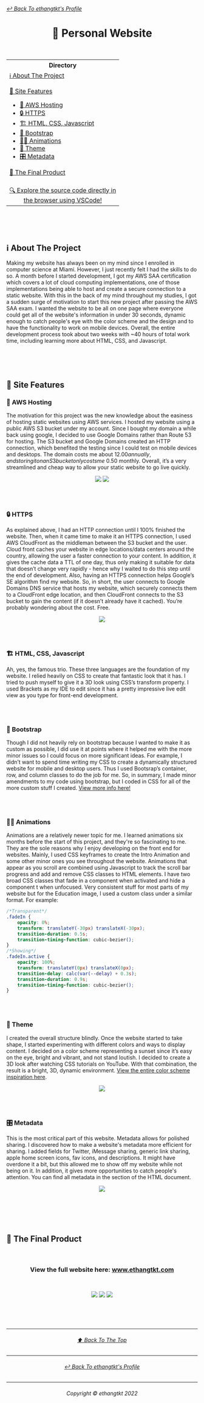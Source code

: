 <h6 >
	<a href="https://github.com/ethangtkt">↩ Back To ethangtkt's Profile</a>
</h6>
<h1 align="center">🤵 Personal Website</h1><br>
<table align="center">
	<tr>
		<th>
			Directory
		</th>
	</tr>
	<tr>
		<td>
			<a href="#ℹ-about-the-project">ℹ About The Project</a><br><br>
			<a href="#-site--features">📃 Site  Features</a>
			<ul>
				<li><a href="#-aws-hosting">🔌 AWS Hosting</a></li>
				<li><a href="#-https">🔒 HTTPS</a></li>
				<li><a href="#-html-css-javascript">🏗 HTML, CSS, Javascript</a></li>
				<li><a href="#-bootstrap">📐 Bootstrap</a></li>
				<li><a href="#%EF%B8%8F-animations">🏃‍♂️ Animations</a></li>
				<li><a href="#-theme">🎨 Theme</a></li>
				<li><a href="#-metadata">🎛 Metadata</a></li>
			</ul>
			<a href="#-the-final-product">🏁 The Final Product</a><br><br>
		</td>
  	</tr>
	<tr>
		<td align="center">
			<a href="https://vscode.dev/github.com/ethangtkt/Personal-Website">🔍 Explore the source code directly in<br>the browser using VSCode!</a>
		</td>
	</tr>

</table><br>
<br><br>

## ℹ About The Project
Making my website has always been on my mind since I enrolled in computer science at Miami. However, I just recently felt I had the skills to do so. A month before I started development, I got my AWS SAA certification which covers a lot of cloud computing implementations, one of those implementations being able to host and create a secure connection to a static website. With this in the back of my mind throughout my studies, I got a sudden surge of motivation to start this new project after passing the AWS SAA exam. I wanted the website to be all on one page where everyone could get all of the website's information in under 30 seconds, dynamic enough to catch people's eye with the color scheme and the design and to have the functionality to work on mobile devices. Overall, the entire development process took about two weeks with ~40 hours of total work time, including learning more about HTML, CSS, and Javascript.


<br><br><br>
## 📃 Site  Features
### 🔌 AWS Hosting
The motivation for this project was the new knowledge about the easiness of hosting static websites using AWS services. I hosted my website using a public AWS S3 bucket under my account. Since I bought my domain a while back using google, I decided to use Google Domains rather than Route 53 for hosting. The S3 bucket and Google Domains created an HTTP connection, which benefited the testing since I could test on mobile devices and desktops. The domain costs me about $12.00 annually, and storing it on an S3 bucket only costs me ~$0.50 monthly. Overall, it’s a very streamlined and cheap way to allow your static website to go live quickly.

<p align="center">
  <img src="https://github.com/ethangtkt/Personal-Website/blob/main/Images/S3Bucket.png?raw=true">
  <img src="https://github.com/ethangtkt/Personal-Website/blob/main/Images/GoogleDomains.png?raw=true">
</p>


<br><br>
### 🔒 HTTPS
As explained above, I had an HTTP connection until I 100% finished the website. Then, when it came time to make it an HTTPS connection, I used AWS CloudFront as the middleman between the S3 bucket and the user. Cloud front caches your website in edge locations/data centers around the country, allowing the user a faster connection to your content. In addition, it gives the cache data a TTL of one day, thus only making it suitable for data that doesn’t change very rapidly - hence why I waited to do this step until the end of development. Also, having an HTTPS connection helps Google’s SE algorithm find my website. So, in short, the user connects to Google Domains DNS service that hosts my website, which securely connects them to a CloudFront edge location, and then CloudFront connects to the S3 bucket to gain the content (if it doesn’t already have it cached). You’re probably wondering about the cost. Free.

<p align="center">
  <img src="https://github.com/ethangtkt/Personal-Website/blob/main/Images/CloudFront.png?raw=true">
</p>


<br><br>
### 🏗 HTML, CSS, Javascript
Ah, yes, the famous trio. These three languages are the foundation of my website. I relied heavily on CSS to create that fantastic look that it has. I tried to push myself to give it a 3D look using CSS’s transform property. I used Brackets as my IDE to edit since it has a pretty impressive live edit view as you type for front-end development. 


<br><br>
### 📐 Bootstrap
Though I did not heavily rely on bootstrap because I wanted to make it as custom as possible, I did use it at points where it helped me with the more minor issues so I could focus on more significant ideas. For example, I didn’t want to spend time writing my CSS to create a dynamically structured website for mobile and desktop users. Thus I used Bootsrap’s container, row, and column classes to do the job for me. So, in summary, I made minor amendments to my code using bootstrap, but I coded in CSS for all of the more custom stuff I created. [View more info here!](https://getbootstrap.com/)

<br><br>
### 🏃‍♂️ Animations
Animations are a relatively newer topic for me. I learned animations six months before the start of this project, and they're so fascinating to me. They are the sole reasons why I enjoy developing on the front end for websites. Mainly, I used CSS keyframes to create the Intro Animation and some other minor ones you see throughout the website. Animations that appear as you scroll are combined using Javascript to track the scroll bar progress and add and remove CSS classes to HTML elements. I have two broad CSS classes that fade in a component when activated and hide a component t when unfocused. Very consistent stuff for most parts of my website but for the Education image, I used a custom class under a similar format. For example:

```css
/*Transparent*/
.fadeIn {
    opacity: 0%;
    transform: translateY(-30px) translateX(-30px);
    transition-duration: 0.5s;
    transition-timing-function: cubic-bezier();
}
/*Showing*/
.fadeIn.active {
    opacity: 100%;
    transform: translateY(0px) translateX(0px);
    transition-delay: calc(var(--delay) + 0.3s);
    transition-duration: 0.9s;
    transition-timing-function: cubic-bezier();
}
```

<br><br>
### 🎨 Theme
I created the overall structure blindly. Once the website started to take shape, I started experimenting with different colors and ways to display content. I decided on a color scheme representing a sunset since it’s easy on the eye, bright and vibrant, and not stand loutish. I decided to create a 3D look after watching CSS tutorials on YouTube. With that combination, the result is a bright, 3D, dynamic environment. [View the entire color scheme inspiration here](https://www.schemecolor.com/sunset-tones.php).
<p align="center">
  <img src="https://github.com/ethangtkt/Personal-Website/blob/main/Images/ColorScheme.png?raw=true">
</p>

<br><br>
### 🎛 Metadata
This is the most critical part of this website. Metadata allows for polished sharing. I discovered how to make a website's metadata more efficient for sharing. I added fields for Twitter, iMessage sharing, generic link sharing, apple home screen icons, fav icons, and descriptions. It might have overdone it a bit, but this allowed me to show off my website while not being on it. In addition, it gives more opportunities to catch people's attention. You can find all metadata in the <head> section of the HTML document.

<p align="center">
  <img src="https://github.com/ethangtkt/Personal-Website/blob/main/Images/MetaDataPreview.png?raw=true">
</p>

<br><br><br><br>

## 🏁 The Final Product

<br>
<h3 align="center">
View the full website here: <a href="https://www.ethangtkt.com/"> www.ethangtkt.com </a>
</h3>
<br>

<p align="center">
  <img src="https://github.com/ethangtkt/Personal-Website/blob/main/Images/PreviewOne.png?raw=true">
  <img src="https://github.com/ethangtkt/Personal-Website/blob/main/Images/PreviewTwo.png?raw=true">
  <img src="https://github.com/ethangtkt/Personal-Website/blob/main/Images/PreviewThree.png?raw=true">
</p>
<br><br><br>

- - - -
<h6 align="center">
	<a align="center" href="#-back-to-ethangtkts-profile">⬆ Back To The Top </a>
</h6>

- - - -

<h6 align="center">
	<a href="https://github.com/ethangtkt">↩ Back To ethangtkt's Profile</a>
</h6>

- - - -

<h6 align="center">
  Copyright © ethangtkt 2022
</h6>







